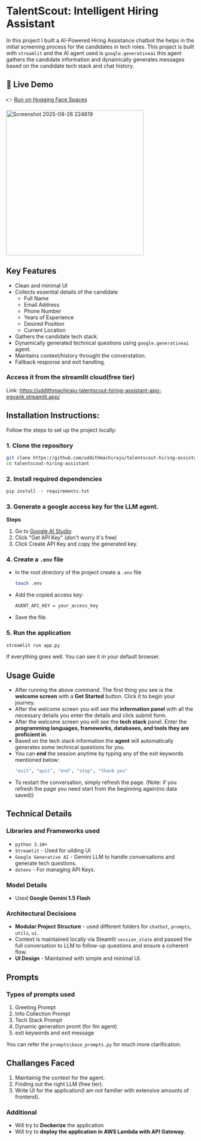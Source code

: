# TalentScout: Intelligent Hiring Assistant 
In this project I built a AI-Powered Hiring Assistance chatbot the helps in the initial screening process for the candidates in tech roles. This project is built with `streamlit` and the AI agent used is `google.generativeai` this agent gathers the candidate information and dynamically generates messages based on the candidate tech stack and chat history. 

## 🚀 Live Demo
👉 [Run on Hugging Face Spaces](https://huggingface.co/spaces/Satyam0077/TalentScout_Chatbot)

<img width="367" height="388" alt="Screenshot 2025-08-26 224619" src="https://github.com/user-attachments/assets/771c0eb2-b9e7-4b36-9194-d93b6763c96e" />


## Key Features
- Clean and minimal UI 
- Collects essential details of the candidate
    - Full Name
    - Email Address
    - Phone Number
    - Years of Experience
    - Desired Position
    - Current Location
- Gathers the candidate tech stack.
- Dynamically generated technical questions using `google.generativeai` agent. 
- Maintains context/history throught the converstation. 
- Fallback response and exit handling.

### Access it from the streamlit cloud(free tier) 
Link: https://uddithmachiraju-talentscout-hiring-assistant-app-egyank.streamlit.app/

## Installation Instructions:
Follow the steps to set up the project locally:

### 1. Clone the repository
```bash
git clone https://github.com/uddithmachiraju/talentscout-hiring-assistant.git 
cd talentscout-hiring-assistant
```

### 2. Install required dependencies
```bash
pip install -r requirements.txt
```

### 3. Generate a google access key for the LLM agent. 
**Steps** 
1. Go to [Google AI Studio](https://makersuite.google.com/app)
2. Click "Get API Key" (don't worry it's free)
3. Click Create API Key and copy the generated key.

### 4. Create a `.env` file
- In the root directory of the project create a `.env` file
    ```bash
    touch .env
    ```
- Add the copied access key:  
    ```bash 
    AGENT_API_KEY = your_access_key
    ``` 
- Save the file.

### 5. Run the application
```bash
streamlit run app.py
```
If everything goes well. You can see it in your default browser. 

## Usage Guide
- After running the above command. The first thing you see is the **welcome screen** with a **Get Started** button. Click it to begin your journey. 
- After the welcome screen you will see the **information panel** with all the necessary details you enter the details and click submit form. 
- After the welcome screen you will see the **tech stack** panel. Enter the **programming languages, frameworks, databases, and tools they are proficient in**.
- Based on the tech stack information the **agent** will automatically generates some technical questions for you.
- You can **end** the session anytime by typing any of the exit keywords mentioned below:
    ```bash
    "exit", "quit", "end", "stop", "thank you"
    ```
- To restart the conversation, simply refresh the page. (Note: if you refresh the page you need start from the beginning again(no data saved)) 

## Technical Details

### Libraries and Frameworks used
- `python 3.10+` 
- `Streamlit` - Used for uilding UI
- `Google Generative AI` - Gemini LLM to handle conversations and generate tech questions. 
- `dotenv` - For managing API Keys. 

### Model Details
- Used **Google Gemini 1.5 Flash** 

### Architectural Decisions
- **Modular Project Structure** - used different folders for `chatbot`, `prompts`, `utils`, `ui`. 
- Context is maintained locally via Steamlit `session_state` and passed the full conversation to LLM to follow-up questions and ensure a coherent flow.
- **UI Design** - Maintained with simple and minimal UI. 

## Prompts
### Types of prompts used
1. Greeting Prompt
2. Info Collection Prompt
3. Tech Stack Prompt 
4. Dynamic generation promt (for llm agent) 
5. exit keywords and exit message

You can refer the `prompts\base_prompts.py` for much more clarification. 

## Challanges Faced
1. Maintainig the context for the agent.
2. Finding out the right LLM (free tier). 
3. Write UI for the application(I am not familier with extensive amounts of frontend).

### Additional 
- Will try to **Dockerize** the application
- Will try to **deploy the application in AWS Lambda with API Gateway**.
